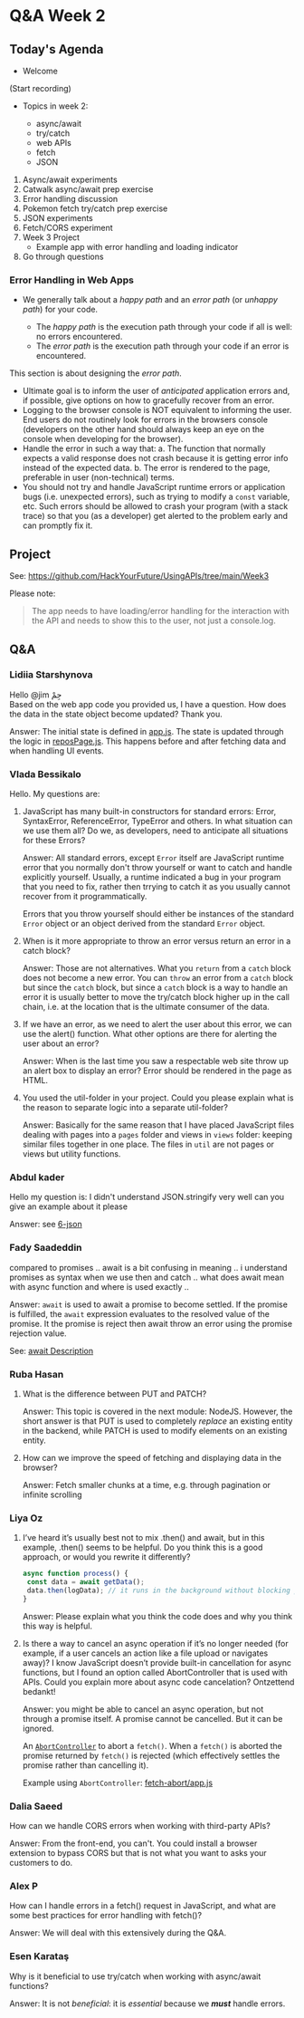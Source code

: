 <!-- cSpell:disable -->

# Q&A Week 2

## Today's Agenda

- Welcome

(Start recording)

- Topics in week 2:

  - async/await
  - try/catch
  - web APIs
  - fetch
  - JSON

1. Async/await experiments
2. Catwalk async/await prep exercise
3. Error handling discussion
4. Pokemon fetch try/catch prep exercise
5. JSON experiments
6. Fetch/CORS experiment
7. Week 3 Project
   - Example app with error handling and loading indicator
8. Go through questions

### Error Handling in Web Apps

- We generally talk about a _happy path_ and an _error path_ (or _unhappy path_) for your code.

  - The _happy path_ is the execution path through your code if all is well: no errors encountered.
  - The _error path_ is the execution path through your code if an error is encountered.

This section is about designing the _error path_.

- Ultimate goal is to inform the user of _anticipated_ application errors and, if possible, give options on how to gracefully recover from an error.
- Logging to the browser console is NOT equivalent to informing the user. End users do not routinely look for errors in the browsers console (developers on the other hand should always keep an eye on the console when developing for the browser).
- Handle the error in such a way that:
  a. The function that normally expects a valid response does not crash because it is getting error info instead of the expected data.
  b. The error is rendered to the page, preferable in user (non-technical) terms.
- You should not try and handle JavaScript runtime errors or application bugs (i.e. unexpected errors), such as trying to modify a `const` variable, etc. Such errors should be allowed to crash your program (with a stack trace) so that you (as a developer) get alerted to the problem early and can promptly fix it.

## Project

See: <https://github.com/HackYourFuture/UsingAPIs/tree/main/Week3>

Please note:

> The app needs to have loading/error handling for the interaction with the API and needs to show this to the user, not just a console.log.

## Q&A

### Lidiia Starshynova

Hello  @jim جِمْ  
Based on the web app code you provided us, I have a question. How does the data in the state object become updated? Thank you.

Answer: The initial state is defined in [app.js](./github-app/src/app.js). The state is updated through the logic in [reposPage.js](./github-app/src/pages/reposPage.js). This happens before and after fetching data and when handling UI events.

### Vlada Bessikalo

Hello. My questions are:

1. JavaScript has many built-in constructors for standard errors: Error, SyntaxError, ReferenceError, TypeError and others. In what situation can we use them all? Do we, as developers, need to anticipate all situations for these Errors?

    Answer: All standard errors, except `Error` itself are JavaScript runtime error that you normally don't throw yourself or want to catch and handle explicitly yourself. Usually, a runtime indicated a bug in your program that you need to fix, rather then trrying to catch it as you usually cannot recover from it programmatically.

    Errors that you throw yourself should either be instances of the standard `Error` object or an object derived from the standard `Error` object.

2. When is it more appropriate to throw an error versus return an error in a catch block?

    Answer: Those are not alternatives. What you `return` from a `catch` block does not become a new error. You can `throw` an error from a `catch` block but since the `catch` block, but since a `catch` block is a way to handle an error it is usually better to move the try/catch block higher up in the call chain, i.e. at the location that is the ultimate consumer of the data.

3. If we have an error, as we need to alert the user about this error, we can use the alert() function. What other options are there for alerting the user about an error?

    Answer: When is the last time you saw a respectable web site throw up an alert box to display an error? Error should be rendered in the page as HTML.

4. You used the util-folder in your project. Could you please explain what is the reason to separate logic into a separate util-folder?

    Answer: Basically for the same reason that I have placed JavaScript files dealing with pages into a `pages` folder and views in `views` folder: keeping similar files together in one place. The files in `util` are not pages or views but utility functions.

### Abdul kader

Hello my question is:
 I didn't understand JSON.stringify very well can you give an example about it please

  Answer: see [6-json](./json/6-json.js)

### Fady Saadeddin

compared to promises .. await is a bit confusing in meaning .. i understand promises as syntax when we use then and catch .. what  does  await mean with async function and where is used exactly ..

Answer: `await` is used to await a promise to become settled. If the promise is fulfilled, the `await` expression evaluates to the resolved value of the promise. It the promise is reject then await throw an error using the promise rejection value.

See: [await Description](https://developer.mozilla.org/en-US/docs/Web/JavaScript/Reference/Operators/await#description)

### Ruba Hasan

1. What is the difference between PUT and PATCH?

    Answer: This topic is covered in the next module: NodeJS. However, the short answer is that PUT is used to completely _replace_ an existing entity in the backend, while PATCH is used to modify elements on an existing entity.

2. How can we improve the speed of fetching and displaying data in the browser?

    Answer: Fetch smaller chunks at a time, e.g. through pagination or infinite scrolling

### Liya Oz

1. I’ve heard it’s usually best not to mix .then() and await, but in this example, .then() seems to be helpful. Do you think this is a good approach, or would you rewrite it differently?

     ```js
    async function process() {
      const data = await getData();
      data.then(logData); // it runs in the background without blocking process()
    }
    ```

    Answer: Please explain what you think the code does and why you think this way is helpful.

2. Is there a way to cancel an async operation if it’s no longer needed (for example, if a user cancels an action like a file upload or navigates away)? I know JavaScript doesn’t provide built-in cancellation for async functions, but I found an option called AbortController that is used with APIs. Could you explain more about async code cancelation?
Ontzettend bedankt!

    Answer: you might be able to cancel an async operation, but not through a promise itself. A promise cannot be cancelled. But it can be ignored.

    An [`AbortController`](https://developer.mozilla.org/en-US/docs/Web/API/AbortController) to abort a `fetch()`. When a `fetch()` is aborted the promise returned by `fetch()` is rejected (which effectively settles the promise rather than cancelling it).

    Example using `AbortController`: [fetch-abort/app.js](./fetch-abort/app.js)

### Dalia Saeed

How can we handle CORS errors when working with third-party APIs?

Answer: From the front-end, you can't. You could install a browser extension to bypass CORS but that is not what you want to asks your customers to do.

### Alex P

How can I handle errors in a fetch() request in JavaScript, and what are some best practices for error handling with fetch()?

Answer: We will deal with this extensively during the Q&A.

### Esen Karataş

Why is it beneficial to use try/catch when working with async/await functions?

Answer: It is not _beneficial_: it is _essential_ because we **_must_** handle errors.

